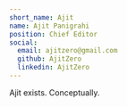 ```yaml
---
short_name: Ajit
name: Ajit Panigrahi
position: Chief Editor
social:
  email: ajitzero@gmail.com
  github: AjitZero
  linkedin: AjitZero
---
```

Ajit exists. Conceptually.